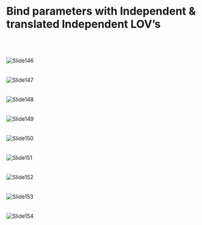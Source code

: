# Bind parameters with Independent & translated Independent LOV’s

<br><br><br>
![Slide146](https://github.com/user-attachments/assets/6d91e000-de45-4727-b890-129fcb5db7a0)
<br><br><br>
![Slide147](https://github.com/user-attachments/assets/968b4ba7-d1f4-4fd1-b4fa-8aad9582a80b)
<br><br><br>
![Slide148](https://github.com/user-attachments/assets/ee94fbc8-97aa-4bee-a1bd-093af00796ee)
<br><br><br>
![Slide149](https://github.com/user-attachments/assets/b5171a5d-8a5b-4202-a2cd-c74262265c6d)
<br><br><br>
![Slide150](https://github.com/user-attachments/assets/08ca9ce8-dcd6-48fc-b511-f8e8375dbd42)
<br><br><br>
![Slide151](https://github.com/user-attachments/assets/99384619-e170-45c8-b8e6-04dadf6e4626)
<br><br><br>
![Slide152](https://github.com/user-attachments/assets/4c7336a6-dad0-4669-845c-b3d9b4268235)
<br><br><br>
![Slide153](https://github.com/user-attachments/assets/f2bf316f-66d0-4f47-8e2d-86e025f0d625)
<br><br><br>
![Slide154](https://github.com/user-attachments/assets/92d70940-efbe-4e84-a341-49b0a21e0596)
<br><br><br>
